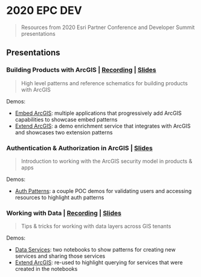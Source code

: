 # 2020 EPC DEV
> Resources from 2020 Esri Partner Conference and Developer Summit presentations

## Presentations

### Building Products with ArcGIS | [Recording](https://www.youtube.com/watch?v=utLEhvGA7Nw&list=PLaPDDLTCmy4Ys8vfmC7DbX3FHSsyosvh7&index=110) | [Slides](https://esriis-my.sharepoint.com/:b:/g/personal/maxp8108_esri_com/EfbTA6Fc5LFOjyYgRQfeWdQBdm8lqv5DaPDKI3FdUZEDwg?e=1nhHxU)
> High level patterns and reference schematics for building products with ArcGIS

Demos:
* [Embed ArcGIS](/2020-epc-dev/demo-embed-arcgis/): multiple applications that progressively add ArcGIS capabilities to showcase embed patterns
* [Extend ArcGIS](/2020-epc-dev/demo-extend-arcgis/): a demo enrichment service that integrates with ArcGIS and showcases two extension patterns

### Authentication & Authorization in ArcGIS | [Slides](https://esriis-my.sharepoint.com/:b:/g/personal/maxp8108_esri_com/EQqkhgpVh4VAvmhu5sfYwJsBnRuTpZLkY1On67khuKnGLg?e=WB2cMX)
> Introduction to working with the ArcGIS security model in products & apps

Demos:
* [Auth Patterns](/2020-epc-dev/demo-auth-patterns/): a couple POC demos for validating users and accessing resources to highlight auth patterns

### Working with Data | [Recording](https://www.youtube.com/watch?v=NMxvcNQOfUA&list=PLaPDDLTCmy4Ys8vfmC7DbX3FHSsyosvh7&index=118) | [Slides](https://esriis-my.sharepoint.com/:b:/g/personal/maxp8108_esri_com/Efom-nTnI2NHjtY3XqcLPwsBuPlv-_B6bnPx2K_nYvEZDA?e=M8yqsJ)
> Tips & tricks for working with data layers across GIS tenants

Demos:
* [Data Services](/2020-epc-dev/demo-data-services/): two notebooks to show patterns for creating new services and sharing those services
* [Extend ArcGIS](/2020-epc-dev/demo-extend-arcgis/): re-used to highlight querying for services that were created in the notebooks
